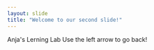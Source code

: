 ```yaml
---
layout: slide
title: "Welcome to our second slide!"
---
```

Anja's Lerning Lab
Use the left arrow to go back!

